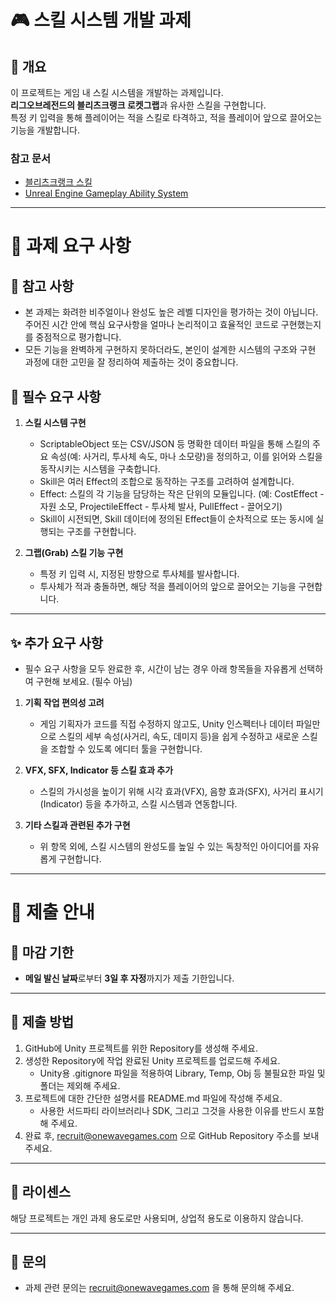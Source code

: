 # 🎮 스킬 시스템 개발 과제

## 🚀 개요
이 프로젝트는 게임 내 스킬 시스템을 개발하는 과제입니다.  
**리그오브레전드의 블리츠크랭크 로켓그랩**과 유사한 스킬을 구현합니다.  
특정 키 입력을 통해 플레이어는 적을 스킬로 타격하고, 적을 플레이어 앞으로 끌어오는 기능을 개발합니다.

### 참고 문서

- [블리츠크랭크 스킬](https://d28xe8vt774jo5.cloudfront.net/champion-abilities/0053/ability_0053_Q1.mp4)
- [Unreal Engine Gameplay Ability System](https://dev.epicgames.com/documentation/ko-kr/unreal-engine/gameplay-ability-system-for-unreal-engine)

---

# 📝 과제 요구 사항
## 🔧 참고 사항
   - 본 과제는 화려한 비주얼이나 완성도 높은 레벨 디자인을 평가하는 것이 아닙니다. 주어진 시간 안에 핵심 요구사항을 얼마나 논리적이고 효율적인 코드로 구현했는지를 중점적으로 평가합니다.
   - 모든 기능을 완벽하게 구현하지 못하더라도, 본인이 설계한 시스템의 구조와 구현 과정에 대한 고민을 잘 정리하여 제출하는 것이 중요합니다.
     
## 🎯 필수 요구 사항
1. **스킬 시스템 구현**
   - ScriptableObject 또는 CSV/JSON 등 명확한 데이터 파일을 통해 스킬의 주요 속성(예: 사거리, 투사체 속도, 마나 소모량)을 정의하고, 이를 읽어와 스킬을 동작시키는 시스템을 구축합니다.
   - Skill은 여러 Effect의 조합으로 동작하는 구조를 고려하여 설계합니다.
   - Effect: 스킬의 각 기능을 담당하는 작은 단위의 모듈입니다. (예: CostEffect - 자원 소모, ProjectileEffect - 투사체 발사, PullEffect - 끌어오기)
   - Skill이 시전되면, Skill 데이터에 정의된 Effect들이 순차적으로 또는 동시에 실행되는 구조를 구현합니다.
     
2. **그랩(Grab) 스킬 기능 구현**
   - 특정 키 입력 시, 지정된 방향으로 투사체를 발사합니다.
   - 투사체가 적과 충돌하면, 해당 적을 플레이어의 앞으로 끌어오는 기능을 구현합니다.

---

## ✨ 추가 요구 사항
- 필수 요구 사항을 모두 완료한 후, 시간이 남는 경우 아래 항목들을 자유롭게 선택하여 구현해 보세요. (필수 아님)
1. **기획 작업 편의성 고려**
   - 게임 기획자가 코드를 직접 수정하지 않고도, Unity 인스펙터나 데이터 파일만으로 스킬의 세부 속성(사거리, 속도, 데미지 등)을 쉽게 수정하고 새로운 스킬을 조합할 수 있도록 에디터 툴을 구현합니다.

2. **VFX, SFX, Indicator 등 스킬 효과 추가**
   - 스킬의 가시성을 높이기 위해 시각 효과(VFX), 음향 효과(SFX), 사거리 표시기(Indicator) 등을 추가하고, 스킬 시스템과 연동합니다.
  
3. **기타 스킬과 관련된 추가 구현**
   - 위 항목 외에, 스킬 시스템의 완성도를 높일 수 있는 독창적인 아이디어를 자유롭게 구현합니다.
     
---
# 🧩 제출 안내
## 📅 마감 기한
- **메일 발신 날짜**로부터 **3일 후 자정**까지가 제출 기한입니다.

---

## 📂 제출 방법
1. GitHub에 Unity 프로젝트를 위한 Repository를 생성해 주세요.
2. 생성한 Repository에 작업 완료된 Unity 프로젝트를 업로드해 주세요.
   - Unity용 .gitignore 파일을 적용하여 Library, Temp, Obj 등 불필요한 파일 및 폴더는 제외해 주세요.
3. 프로젝트에 대한 간단한 설명서를 README.md 파일에 작성해 주세요.
   - 사용한 서드파티 라이브러리나 SDK, 그리고 그것을 사용한 이유를 반드시 포함해 주세요.
4. 완료 후, recruit@onewavegames.com 으로 GitHub Repository 주소를 보내주세요.


---

## 📜 라이센스
해당 프로젝트는 개인 과제 용도로만 사용되며, 상업적 용도로 이용하지 않습니다.

---

## 📧 문의
- 과제 관련 문의는 recruit@onewavegames.com 을 통해 문의해 주세요.
